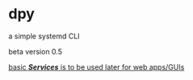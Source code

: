 # dpy
a simple systemd CLI

beta version 0.5

<ins>basic ***Services*** is to be used later for web apps/GUIs </ins>
